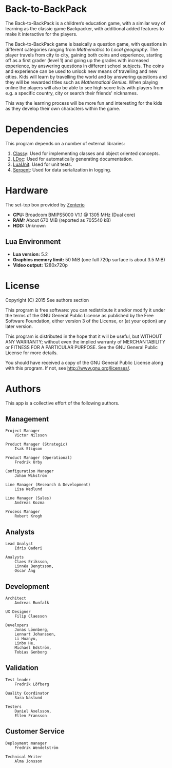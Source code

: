 Back-to-BackPack
================

The Back-to-BackPack is a children’s education game, with a similar way of
learning as the classic game Backpacker, with additional added features to
make it interactive for the players.

The Back-to-BackPack game is basically a question game, with questions in
different categories ranging from _Mathematics_ to _Local geography_. The player
travels from city to city, gaining both coins and experience, starting off as a
first grader (level 1) and going up the grades with increased experience, by
answering questions in different school subjects. The coins and experience can
be used to unlock new means of travelling and new cities. Kids will learn by
travelling the world and by answering questions and they will be rewarded titles
such as _Mathematical Genius_. When playing online the players will also be able
to see high score lists with players from e.g. a specific country, city or search
their friends' nicknames.

This way the learning process will be more fun and interesting for the kids as
they develop their own characters within the game.


Dependencies
============
This program depends on a number of external libraries:

1. [Classy](https://github.com/siffiejoe/lua-classy/):
   Used for implementing classes and object oriented concepts.
2. [LDoc](http://stevedonovan.github.io/ldoc/):
   Used for automatically generating documentation.
3. [LuaUnit](http://luaunit.readthedocs.org/en/latest/):
   Used for unit tests.
4. [Serpent](https://github.com/pkulchenko/serpent):
   Used for data serialization in logging.


Hardware
========
The set-top box provided by [Zenterio](http://www.zenterio.com/)

- **CPU:** Broadcom BMIPS5000 V1.1 @ 1305 MHz (Dual core)
- **RAM:** About 670 MiB (reported as 705540 kB)
- **HDD:** Unknown

Lua Environment
---------------
- **Lua version:** 5.2
- **Graphics memory limit:** 50 MiB (one full 720p surface is about 3.5 MiB)
- **Video output:** 1280x720p

License
=======
Copyright (C) 2015 See authors section

This program is free software: you can redistribute it and/or modify
it under the terms of the GNU General Public License as published by
the Free Software Foundation, either version 3 of the License, or
(at your option) any later version.

This program is distributed in the hope that it will be useful,
but WITHOUT ANY WARRANTY; without even the implied warranty of
MERCHANTABILITY or FITNESS FOR A PARTICULAR PURPOSE.  See the
GNU General Public License for more details.

You should have received a copy of the GNU General Public License
along with this program.  If not, see <http://www.gnu.org/licenses/>.


Authors
=======
This app is a collective effort of the following authors.

Management
----------
	Project Manager
		Victor Nilsson

	Product Manager (Strategic)
		Isak Stigson

	Product Manager (Operational)
		Fredrik Urby

	Configuration Manager
		Johan Wikström

	Line Manager (Research & Development)
		Lisa Wedlund

	Line Manager (Sales)
		Andreas Kozma

	Process Manager
		Robert Krogh

Analysts
--------
	Lead Analyst
		Idris Qaderi

	Analysts
		Claes Eriksson,
		Linnéa Bengtsson,
		Oscar Äng

Development
-----------
	Architect
		Andreas Runfalk

	UX Designer
		Filip Claesson

	Developers
		Jonas Lönnberg,
		Lennart Johansson,
		Li Huanyu,
		Linbo He,
		Michael Edström,
		Tobias Genborg

Validation
----------
	Test leader
		Fredrik Löfberg

	Quality Coordinator
		Sara Näslund

	Testers
		Daniel Axelsson,
		Ellen Fransson

Customer Service
----------------
	Deployment manager
		Fredrik Wendelström

	Technical Writer
		Alma Jonsson
